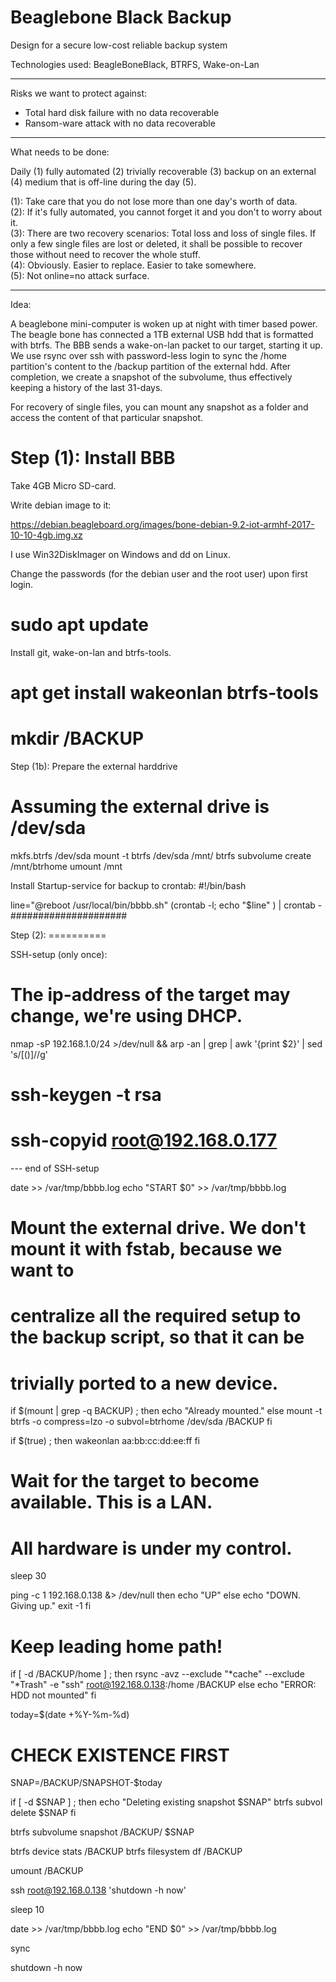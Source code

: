 # Beaglebone Black Backup

Design for a secure low-cost reliable backup system

Technologies used: BeagleBoneBlack, BTRFS, Wake-on-Lan

------------------------------------------

Risks we want to protect against: 

* Total hard disk failure with no data recoverable
* Ransom-ware attack with no data recoverable

------------------------------------------ 

What needs to be done:

Daily (1) fully automated (2) trivially recoverable (3) backup on an external
(4) medium that is off-line during the day (5).

(1): Take care that you do not lose more than one day's worth of data.  
(2): If it's fully automated, you cannot forget it and you don't to worry 
about it.  
(3): There are two recovery scenarios: Total loss and loss of single
files.  If only a few single files are lost or deleted, it shall be possible to
recover those without need to recover the whole stuff.  
(4): Obviously. Easier to replace. Easier to take somewhere.  
(5): Not online=no attack surface.

------------------------------------------

Idea:

A beaglebone mini-computer is woken up at night with timer based power. The
beagle bone has connected a 1TB external USB hdd that is formatted with btrfs.
The BBB sends a wake-on-lan packet to our target, starting it up.  We use rsync
over ssh with password-less login to sync the /home partition's content to the
/backup partition of the external hdd. After completion, we create a snapshot
of the subvolume, thus effectively keeping a history of the last 31-days. 

For recovery of single files, you can mount any snapshot as a folder and access
the content of that particular snapshot.

Step (1): Install BBB 
=========

Take 4GB Micro SD-card.

Write debian image to it:

https://debian.beagleboard.org/images/bone-debian-9.2-iot-armhf-2017-10-10-4gb.img.xz

I use Win32DiskImager on Windows and dd on Linux.

Change the passwords (for the debian user and the root user) upon first login.

# sudo apt update

Install git, wake-on-lan and btrfs-tools.

# apt get install wakeonlan btrfs-tools

# mkdir /BACKUP

Step (1b): Prepare the external harddrive

# Assuming the external drive is /dev/sda

mkfs.btrfs /dev/sda
mount -t btrfs /dev/sda /mnt/
btrfs subvolume create /mnt/btrhome
umount /mnt

Install Startup-service for backup to crontab: 
#!/bin/bash

line="@reboot     /usr/local/bin/bbbb.sh"
(crontab -l; echo "$line" ) | crontab -
#####################

Step (2): ==========


SSH-setup (only once): 

# The ip-address of the target may change, we're using DHCP.
nmap -sP 192.168.1.0/24 >/dev/null && arp -an | grep <mac address here> | awk '{print $2}' | sed 's/[()]//g'

# ssh-keygen -t rsa 
# ssh-copyid root@192.168.0.177

--- end of SSH-setup

date >> /var/tmp/bbbb.log 
echo "START $0" >> /var/tmp/bbbb.log

# Mount the external drive. We don't mount it with fstab, because we want to 
# centralize all the required setup to the backup script, so that it can be
# trivially ported to a new device.

if $(mount | grep -q BACKUP) ; then 
    echo "Already mounted." 
else 
    mount -t btrfs -o compress=lzo -o subvol=btrhome /dev/sda /BACKUP 
fi

if $(true) ; then 
    wakeonlan aa:bb:cc:dd:ee:ff 
fi



# Wait for the target to become available. This is a LAN.  
# All hardware is under my control.

sleep 30

ping -c 1 192.168.0.138 &> /dev/null 
then 
    echo "UP" 
else 
    echo "DOWN. Giving up." 
    exit -1 
fi

# Keep leading home path!

if [ -d /BACKUP/home ] ; 
then 
    rsync -avz --exclude "*cache" --exclude "*Trash" -e "ssh" root@192.168.0.138:/home /BACKUP 
else 
    echo "ERROR: HDD not mounted" 
fi


today=$(date +%Y-%m-%d) 
# CHECK EXISTENCE FIRST
SNAP=/BACKUP/SNAPSHOT-$today

if [ -d $SNAP ] ; then
    echo "Deleting existing snapshot $SNAP"
    btrfs subvol delete $SNAP
fi

btrfs subvolume snapshot /BACKUP/ $SNAP

btrfs device stats /BACKUP
btrfs filesystem df /BACKUP

umount /BACKUP

ssh root@192.168.0.138 'shutdown -h now'

sleep 10

date >> /var/tmp/bbbb.log echo "END $0" >> /var/tmp/bbbb.log

sync

shutdown -h now


